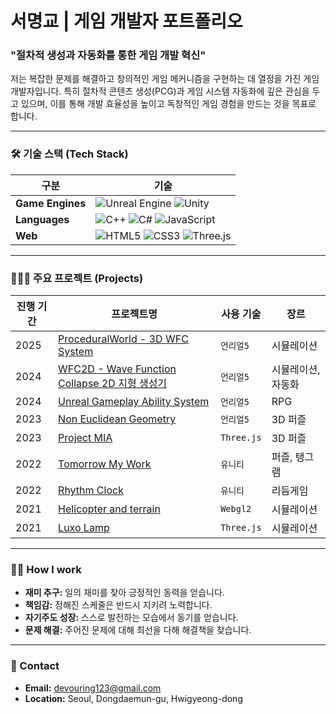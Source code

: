 # 서명교 | 게임 개발자 포트폴리오

### "절차적 생성과 자동화를 통한 게임 개발 혁신"

저는 복잡한 문제를 해결하고 창의적인 게임 메커니즘을 구현하는 데 열정을 가진 게임 개발자입니다. 특히 절차적 콘텐츠 생성(PCG)과 게임 시스템 자동화에 깊은 관심을 두고 있으며, 이를 통해 개발 효율성을 높이고 독창적인 게임 경험을 만드는 것을 목표로 합니다.

---

### 🛠️ 기술 스택 (Tech Stack)

| 구분 | 기술 |
| --- | --- |
| **Game Engines** | ![Unreal Engine](https://img.shields.io/badge/Unreal%20Engine-313131?style=for-the-badge&logo=unrealengine&logoColor=white) ![Unity](https://img.shields.io/badge/Unity-100000?style=for-the-badge&logo=unity&logoColor=white) |
| **Languages** | ![C++](https://img.shields.io/badge/C%2B%2B-00599C?style=for-the-badge&logo=cplusplus&logoColor=white) ![C#](https://img.shields.io/badge/C%23-239120?style=for-the-badge&logo=c-sharp&logoColor=white) ![JavaScript](https://img.shields.io/badge/JavaScript-F7DF1E?style=for-the-badge&logo=javascript&logoColor=black) |
| **Web** | ![HTML5](https://img.shields.io/badge/HTML5-E34F26?style=for-the-badge&logo=html5&logoColor=white) ![CSS3](https://img.shields.io/badge/CSS3-1572B6?style=for-the-badge&logo=css3&logoColor=white) ![Three.js](https://img.shields.io/badge/Three.js-000000?style=for-the-badge&logo=three.js&logoColor=white) |

---

### 👩🏻‍💻 주요 프로젝트 (Projects)

| 진행 기간 | 프로젝트명 | 사용 기술 | 장르 |
| --- | --- | --- | --- |
| 2025 | [ProceduralWorld - 3D WFC System](https://github.com/devouring123/ProceduralWorld) | `언리얼5` | 시뮬레이션 |
| 2024 | [WFC2D - Wave Function Collapse 2D 지형 생성기](https://github.com/devouring123/WFC2D) | `언리얼5` | 시뮬레이션, 자동화 |
| 2024 | [Unreal Gameplay Ability System](https://github.com/devouring123/HeroesOfStarRail) | `언리얼5` | RPG |
| 2023 | [Non Euclidean Geometry](https://www.notion.so/Non-Euclidean-Geometry-2476bb7765ae814797afcb4fdddf7717) | `언리얼5` | 3D 퍼즐 |
| 2023 | [Project MIA](https://github.com/kcarollee/ProjectMIA) | `Three.js` | 3D 퍼즐 |
| 2022 | [Tomorrow My Work](https://github.com/devouring123/PandoraCube_GameJam_2021_Winter) | `유니티` | 퍼즐, 탱그램 |
| 2022 | [Rhythm Clock](https://github.com/leeZn30/Rhythm-Clock) | `유니티` | 리듬게임 |
| 2021 | [Helicopter and terrain](https://github.com/devouring123/Helicopter-and-terrain) | `Webgl2` | 시뮬레이션 |
| 2021 | [Luxo Lamp](https://github.com/devouring123/Luxo-Lamp) | `Three.js` | 시뮬레이션 |

---

### 🙋🏻 How I work

*   **재미 추구:** 일의 재미를 찾아 긍정적인 동력을 얻습니다.
*   **책임감:** 정해진 스케줄은 반드시 지키려 노력합니다.
*   **자기주도 성장:** 스스로 발전하는 모습에서 동기를 얻습니다.
*   **문제 해결:** 주어진 문제에 대해 최선을 다해 해결책을 찾습니다.

---

### 👋 Contact

*   **Email:** devouring123@gmail.com
*   **Location:** Seoul, Dongdaemun-gu, Hwigyeong-dong
